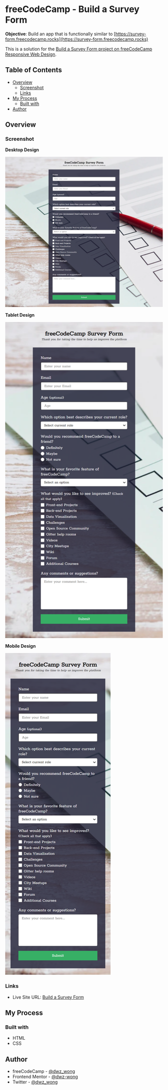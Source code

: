 # freeCodeCamp - Build a Survey Form

**Objective**: Build an app that is functionally similar to [https://survey-form.freecodecamp.rocks](https://survey-form.freecodecamp.rocks)

This is a solution for the [Build a Survey Form project on freeCodeCamp Responsive Web Design](https://www.freecodecamp.org/). 

## Table of Contents

- [Overview](#overview)
    - [Screenshot](#screenshot)
    - [Links](#links)
- [My Process](#my-process)
    - [Built with](#built-with)
- [Author](#author)

## Overview

### Screenshot

**Desktop Design**

![Desktop Design](images/desktop.png)

**Tablet Design**

![Tablet Design](images/tablet.png)

**Mobile Design**

![Mobile Design](images/mobile.png)

### Links

- Live Site URL: [Build a Survey Form](https://dwz-wong.github.io/freeCodeCamp-survey-form)

## My Process

### Built with

- HTML
- CSS

## Author

- freeCodeCamp - [@dwz_wong](https://www.freecodecamp.org/dwz_wong)
- Frontend Mentor - [@dwz-wong](https://www.frontendmentor.io/profile/dwz-wong)
- Twitter - [@dwz_wong](https://twitter.com/dwz_wong)
